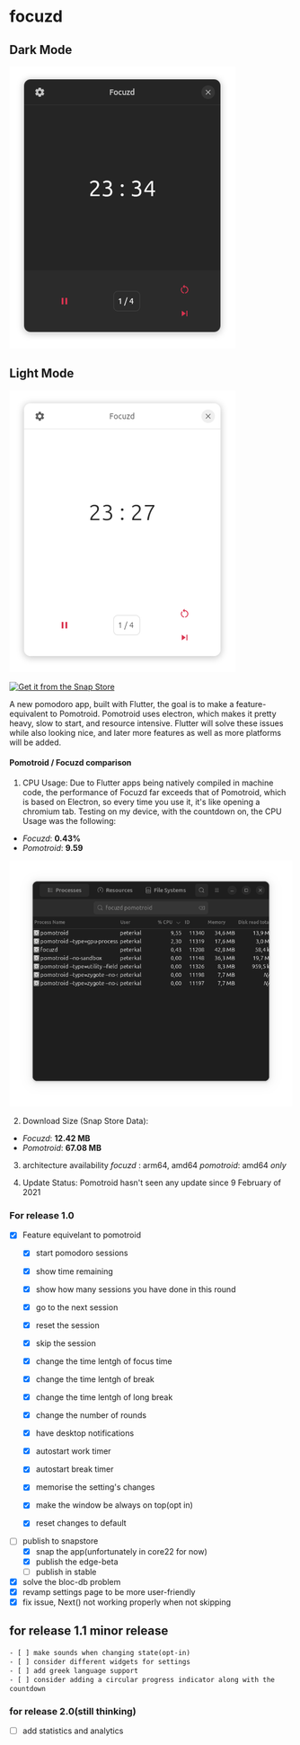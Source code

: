 # focuzd

## Dark Mode 
![main page](screenshots/focuzd_dark.png)
## Light Mode 
![main page](screenshots/focuzd_light.png)



[![Get it from the Snap Store](https://snapcraft.io/static/images/badges/en/snap-store-black.svg)](https://snapcraft.io/focuzd)





A new pomodoro app, built with Flutter, the goal is to make a feature-equivalent to Pomotroid. Pomotroid uses electron, which makes it pretty heavy, slow to start, and resource intensive. Flutter will solve these issues while also looking nice, and later more features as well as more platforms will be added. 

#### Pomotroid / Focuzd comparison 
  1) CPU Usage:
  Due to Flutter apps being natively compiled in machine code, the performance of Focuzd 
  far exceeds that of Pomotroid, which is based on Electron, so every time you use it, 
  it's like opening a chromium tab.
  Testing on my device, with the countdown on, the CPU Usage was the following:
  - _Focuzd_: **0.43%**
  - _Pomotroid_: **9.59**


  ![Comparison on System Monitor](screenshots/comparison.png)

  2) Download Size (Snap Store Data):
  - _Focuzd_: **12.42 MB**
  - _Pomotroid_: **67.08 MB**

  3) architecture availability
   _focuzd_ : arm64, amd64
   _pomotroid_: amd64 _only_

  4) Update Status: 
  Pomotroid hasn't seen any update since 9 February of 2021  


 ### For release 1.0
  - [x] Feature equivelant to pomotroid
    - [x] start pomodoro sessions
    - [x] show time remaining 
    - [x] show how many sessions you have done in this round 
    - [x] go to the next session
    - [x] reset the session 
    - [x] skip the session
    

    - [x] change the time lentgh of focus time 
    - [x] change the time lentgh of break 
    - [x] change the time lentgh of long break
    - [x] change the number of rounds
   

    
    - [x] have desktop notifications
    - [x] autostart work timer 
    - [x] autostart break timer 
    - [x] memorise the setting's changes
    - [x] make the window be always on top(opt in) 
    - [x] reset changes to default
  
  - [ ] publish to snapstore
    - [x] snap the app(unfortunately in core22 for now)
    - [x] publish the edge-beta
    - [ ] publish in stable                                                                       
  - [x] solve the bloc-db problem
  - [x] revamp settings page to be more user-friendly 
  - [x] fix issue, Next() not working properly when not skipping
  
  ## for release 1.1 minor release 
    - [ ] make sounds when changing state(opt-in)
    - [ ] consider different widgets for settings 
    - [ ] add greek language support 
    - [ ] consider adding a circular progress indicator along with the countdown
    

 ### for release 2.0(still thinking)
   - [ ] add statistics and analytics
       

